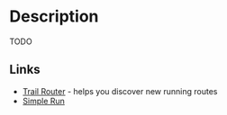 # Description

TODO


## Links

- [Trail Router](https://trailrouter.com/) - helps you discover new running routes
- [Simple Run](https://www.youtube.com/c/SimpleRun)
